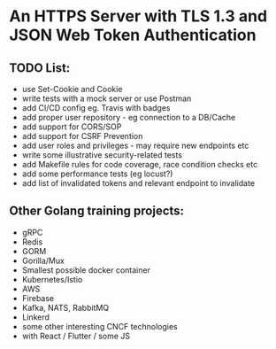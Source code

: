 # An HTTPS Server with TLS 1.3 and JSON Web Token Authentication

## TODO List:
- use Set-Cookie and Cookie
- write tests with a mock server or use Postman 
- add CI/CD config eg. Travis with badges
- add proper user repository - eg connection to a DB/Cache
- add support for CORS/SOP
- add support for CSRF Prevention
- add user roles and privileges - may require new endpoints etc
- write some illustrative security-related tests
- add Makefile rules for code coverage, race condition checks etc
- add some performance tests (eg locust?)
- add list of invalidated tokens and relevant endpoint to invalidate

## Other Golang training projects:
- gRPC
- Redis
- GORM
- Gorilla/Mux
- Smallest possible docker container
- Kubernetes/Istio
- AWS
- Firebase
- Kafka, NATS, RabbitMQ
- Linkerd
- some other interesting CNCF technologies
- with React / Flutter / some JS